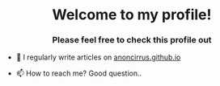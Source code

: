 <h1 align="center">Welcome to my profile!</h1>
<h3 align="center">Please feel free to check this profile out</h3>

- 📝 I regularly write articles on [anoncirrus.github.io](https://anoncirrus.github.io)

- 📫 How to reach me? Good question..

